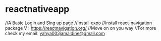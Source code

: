 # reactnativeapp

//A Basic Login and Sing up page
//Install expo 
//Install react-navigation package V : https://reactnavigation.org/
//Move on on you way
//For more check my email: yahya003jamaldine@gmail.com
